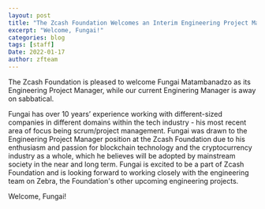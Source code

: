 ```yaml
---
layout: post
title: "The Zcash Foundation Welcomes an Interim Engineering Project Manager"
excerpt: "Welcome, Fungai!"
categories: blog
tags: [staff]
Date: 2022-01-17
author: zfteam
---
```


The Zcash Foundation is pleased to welcome Fungai Matambanadzo as its Engineering Project Manager, while our current Enginering Manager is away on sabbatical.
 
Fungai has over 10 years’ experience working with different-sized companies in different domains within the tech industry - his most recent area of focus being scrum/project management. Fungai was drawn to the Engineering Project Manager position at the Zcash Foundation due to his enthusiasm and passion for blockchain technology and the cryptocurrency industry as a whole, which he believes will be adopted by mainstream society in the near and long term. Fungai is excited to be a part of Zcash Foundation and is looking forward to working closely with the engineering team on Zebra, the Foundation's other upcoming engineering projects.

Welcome, Fungai!
